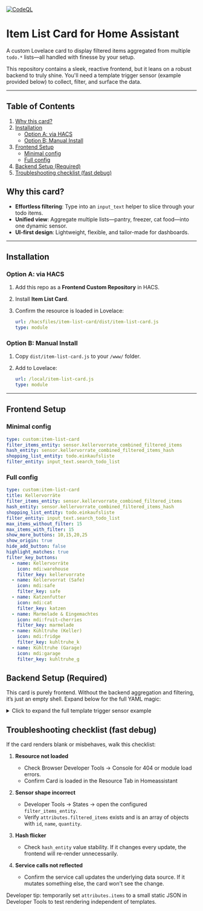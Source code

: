 [![CodeQL](https://github.com/Duncan1106/item-list-card/actions/workflows/github-code-scanning/codeql/badge.svg)](https://github.com/Duncan1106/item-list-card/actions/workflows/github-code-scanning/codeql)

# Item List Card for Home Assistant

A custom Lovelace card to display filtered items aggregated from multiple `todo.*` lists—all handled with finesse by your setup.

This repository contains a sleek, reactive frontend, but it leans on a robust backend to truly shine. You'll need a template trigger sensor (example provided below) to collect, filter, and surface the data.

---

## Table of Contents

1. [Why this card?](#why-this-card)  
2. [Installation](#installation)  
   - [Option A: via HACS](#option-a-via-hacs)  
   - [Option B: Manual Install](#option-b-manual-install)  
3. [Frontend Setup](#frontend-setup)  
   - [Minimal config](#minimal-config)  
   - [Full config](#full-config)  
4. [Backend Setup (Required)](#backend-setup-required)  
5. [Troubleshooting checklist (fast debug)](#troubleshooting-checklist-fast-debug)  



##  Why this card?

- **Effortless filtering**: Type into an `input_text` helper to slice through your todo items.
- **Unified view**: Aggregate multiple lists—pantry, freezer, cat food—into one dynamic sensor.
- **UI-first design**: Lightweight, flexible, and tailor-made for dashboards.

---

##  Installation

### Option A: via HACS

1. Add this repo as a **Frontend Custom Repository** in HACS.
2. Install **Item List Card**.
3. Confirm the resource is loaded in Lovelace:

    ```yaml
    url: /hacsfiles/item-list-card/dist/item-list-card.js
    type: module
    ```

### Option B: Manual Install

1. Copy `dist/item-list-card.js` to your `/www/` folder.
2. Add to Lovelace:

    ```yaml
    url: /local/item-list-card.js
    type: module
    ```

---

## Frontend Setup

### Minimal config

```yaml
type: custom:item-list-card
filter_items_entity: sensor.kellervorrate_combined_filtered_items
hash_entity: sensor.kellervorrate_combined_filtered_items_hash
shopping_list_entity: todo.einkaufsliste
filter_entity: input_text.search_todo_list
```

### Full config

```yaml
type: custom:item-list-card
title: Kellervorräte
filter_items_entity: sensor.kellervorrate_combined_filtered_items
hash_entity: sensor.kellervorrate_combined_filtered_items_hash
shopping_list_entity: todo.einkaufsliste
filter_entity: input_text.search_todo_list
max_items_without_filter: 15
max_items_with_filter: 15
show_more_buttons: 10,15,20,25
show_origin: true
hide_add_button: false
highlight_matches: true
filter_key_buttons:
  - name: Kellervorräte
    icon: mdi:warehouse
    filter_key: kellervorrate
  - name: Kellervorrat (Safe)
    icon: mdi:safe
    filter_key: safe
  - name: Katzenfutter
    icon: mdi:cat
    filter_key: katzen
  - name: Marmelade & Eingemachtes
    icon: mdi:fruit-cherries
    filter_key: marmelade
  - name: Kühltruhe (Keller)
    icon: mdi:fridge
    filter_key: kuhltruhe_k
  - name: Kühltruhe (Garage)
    icon: mdi:garage
    filter_key: kuhltruhe_g
```

## Backend Setup (Required)

This card is purely frontend. Without the backend aggregation and filtering, it’s just an empty shell. Expand below for the full YAML magic:

<details>
<summary>Click to expand the full template trigger sensor example</summary>

```yaml
template:
  - trigger:
      - platform: state
        entity_id: input_text.search_todo_list
      - platform: time_pattern
        seconds: "/1"
      - platform: state
        entity_id:
          - todo.kellervorrate
          - todo.kellervorrate_katzenfutter
          - todo.kellervorrate_safe
          - todo.kellervorrate_marmelade_selbstgemachtes
          - todo.kuhltruhe_keller
          - todo.kuhltruhe_garage
    action:
      - action: todo.get_items
        data:
          status: needs_action
        target:
          entity_id:
            - todo.kellervorrate
            - todo.kellervorrate_safe
            - todo.kellervorrate_katzenfutter
            - todo.kellervorrate_marmelade_selbstgemachtes
            - todo.kuhltruhe_keller
            - todo.kuhltruhe_garage
        response_variable: all_todo_items
    sensor:
      - name: "Kellervorrate Combined Filtered Items"
        unique_id: kellervorrate_combined_filtered_items
        state: >
            {% set input = states('input_text.search_todo_list') | default('') | lower %}
            {% set has_filter = 'todo:' in input %}
            {% set filter_key = (input.split('todo:')[1].split(' ')[0]) if has_filter else '' %}
            {% set search_term = input.split('todo:' ~ filter_key)[1] | trim if has_filter else input %}
            
            {% set lists = [
              'todo.kellervorrate',
              'todo.kellervorrate_safe',
              'todo.kellervorrate_katzenfutter',
              'todo.kellervorrate_marmelade_selbstgemachtes',
              'todo.kuhltruhe_keller',
              'todo.kuhltruhe_garage'
            ] %}
            
            {% set filtered_lists = lists  
              | select('search', filter_key)  
              | list if filter_key else lists %}  
            
            {% if filtered_lists | length == 0 %}
              {% set filtered_lists = lists %}
            {% endif %}
            
            {% if all_todo_items is defined %}
              {% set count = namespace(total=0) %}
              {% for list_id in filtered_lists %}
                {% set items = all_todo_items[list_id]['items'] | default([], true) %}
                {% for item in items %}
                  {% set terms = search_term.split() %}
                  {% if search_term == '' or (terms | select('in', (item.summary | lower)) | list | count == terms | count) %}
                    {% set count.total = count.total + 1 %}
                  {% endif %}
                {% endfor %}
              {% endfor %}
            
              {{ count.total }}
            {% else %}
              0
            {% endif %}
        attributes:
          source_map: >
            {% set lists = [
              'todo.kellervorrate',
              'todo.kellervorrate_safe',
              'todo.kellervorrate_katzenfutter',
              'todo.kellervorrate_marmelade_selbstgemachtes',
              'todo.kuhltruhe_keller',
              'todo.kuhltruhe_garage'
            ] %}

            {% set ns = namespace(source_map={}) %}

            {% for entity_id in lists %}
              {# get raw friendly name (or build fallback from entity_id) #}
              {% set fn_raw = state_attr(entity_id, 'friendly_name')
                | default(entity_id.split('.')[-1] | replace('_', ' ') | title, true) %}

              {# remove straight and smart quotes, collapse double spaces and trim #}
              {% set fn = fn_raw
                | replace('"', '')
                | replace("'", '')
                | replace('“', '')
                | replace('”', '')
                | replace('’', '')
                | regex_replace('\\s+', ' ')
                | trim %}

              {% set ns.source_map = ns.source_map | combine({
                (loop.index|string): {
                  'entity_id': entity_id,
                  'friendly_name': fn
                }
              }) %}
            {% endfor %}

            {{ ns.source_map | to_json }}
          filtered_items: >
            {% set input = states('input_text.search_todo_list') | default('') | lower %}
            {% set has_filter = 'todo:' in input %}
            {% set filter_key = (input.split('todo:')[1].split(' ')[0]) if has_filter else '' %}
            {% set search_term = input.split('todo:' ~ filter_key)[1] | trim if has_filter else input %}

            {% set lists = [
              'todo.kellervorrate',
              'todo.kellervorrate_safe',
              'todo.kellervorrate_katzenfutter',
              'todo.kellervorrate_marmelade_selbstgemachtes',
              'todo.kuhltruhe_keller',
              'todo.kuhltruhe_garage'
            ] %}
            
            {% set ns2 = namespace(index_map={}) %}
            {% for entity_id in lists %}
              {% set ns2.index_map = ns2.index_map | combine({ (entity_id): loop.index }) %}
            {% endfor %}
            {% set list_index = ns2.index_map %}

            {% set filtered_lists = lists
              | select('search', filter_key)
              | list if filter_key else lists %}
            
            {% if filtered_lists | length == 0 %}
              {% set filtered_lists = lists %}
            {% endif %}
                        
            {% set combined = namespace(items=[]) %}
            
            {% if all_todo_items is defined %}
              {% for list_id in filtered_lists %}
                {% set items = all_todo_items[list_id]['items'] | default([], true) %}
                {% for item in items %}
                  {% if item.summary is defined and item.summary is string %}
                    {% set terms = search_term.split() %}
                    {% if (search_term == '' or (terms | select('in', (item.summary | lower)) | list | count == terms | count)) %}
                      {% set minimal_item = {
                        'u': item.uid,
                        's': item.summary,
                        'd': item.description,
                        'c': list_index[list_id]
                      } %}
                      {% set combined.items = combined.items + [minimal_item] %}
                    {% endif %}
                  {% endif %}
                {% endfor %}
              {% endfor %}
            
              {# combined.items #}
              
              {# ---- SORTING STEP ---- #}
              {% set sorted_items = combined.items | sort(attribute='s', case_sensitive=False) %}
              {{ sorted_items | to_json}}
              
            {% else %}
              []
            {% endif %}

  - trigger: 
      - platform: state
        entity_id: sensor.kellervorrate_combined_filtered_items
      - platform: state
        entity_id: sensor.kellervorrate_combined_filtered_items
        attribute: filtered_items
      - platform: homeassistant
        event: start
    sensor:
      - name: "Kellervorrate Combined Filtered Items Hash"
        unique_id: kellervorrate_combined_filtered_items_hash
        state: >-
            {{ 
                (
                  (state_attr('sensor.kellervorrate_combined_filtered_items', 'filtered_items') | default([]) | to_json) 
                    ~
                  (state_attr('sensor.kellervorrate_combined_filtered_items', 'source_map') | default({}) | to_json) 
                ) | md5
            }}
```

</details>


## Troubleshooting checklist (fast debug)
If the card renders blank or misbehaves, walk this checklist:

1. **Resource not loaded**  
   - Check Browser Developer Tools → Console for 404 or module load errors.  
   - Confirm Card is loaded in the Resource Tab in Homeassistant

2. **Sensor shape incorrect**  
   - Developer Tools → States → open the configured `filter_items_entity`.  
   - Verify `attributes.filtered_items` exists and is an array of objects with `id`, `name`, `quantity`.

3. **Hash flicker**  
   - Check `hash_entity` value stability. If it changes every update, the frontend will re-render unnecessarily.

4. **Service calls not reflected**  
   - Confirm the service call updates the underlying data source. If it mutates something else, the card won't see the change.

Developer tip: temporarily set `attributes.items` to a small static JSON in Developer Tools to test rendering independent of templates.

